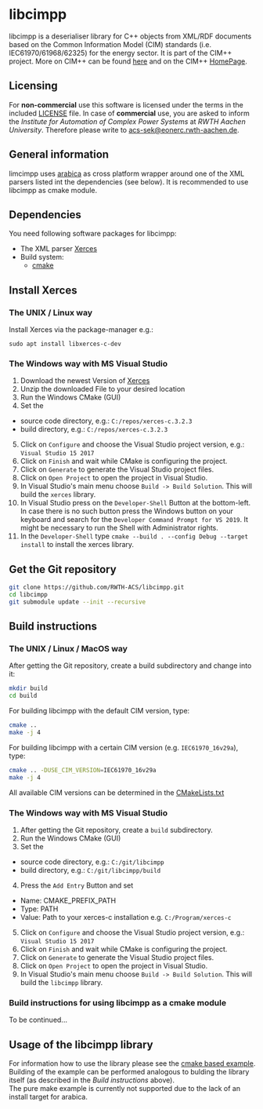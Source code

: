 libcimpp
========
libcimpp is a deserialiser library for C++ objects from XML/RDF documents based on the Common Information Model (CIM) standards (i.e. IEC61970/61968/62325) for the energy sector.
It is part of the CIM++ project. More on CIM++ can be found [here](http://rdcu.be/vOop) and on the CIM++ [HomePage](http://fein-aachen.org/projects/cimpp).

## Licensing
For **non-commercial** use this software is licensed under the terms in the included [LICENSE](LICENSE) file.
In case of **commercial** use, you are asked to inform the *Institute for Automation of Complex Power Systems* at *RWTH Aachen University*. Therefore please write to [acs-sek@eonerc.rwth-aachen.de](mailto:acs-sek@eonerc.rwth-aachen.de).

## General information
limcimpp uses [arabica](http://www.jezuk.co.uk/cgi-bin/view/arabica) as cross platform wrapper around one of the XML parsers listed int the dependencies (see below).
It is recommended to use libcimpp as cmake module.

## Dependencies
You need following software packages for libcimpp:
+ The XML parser [Xerces](http://xerces.apache.org/xerces-c/)
+ Build system:
  + [cmake](https://cmake.org/)

## Install Xerces
### The UNIX / Linux way
Install Xerces via the package-manager e.g.:
```
sudo apt install libxerces-c-dev
```
### The Windows way with MS Visual Studio
1. Download the newest Version of [Xerces](https://xerces.apache.org/xerces-c/download.cgi)
2. Unzip the downloaded File to your desired location
3. Run the Windows CMake (GUI)
4. Set the
* source code directory, e.g.: `C:/repos/xerces-c.3.2.3`
* build directory, e.g.: `C:/repos/xerces-c.3.2.3`
5. Click on `Configure` and choose the Visual Studio project version, e.g.: `Visual Studio 15 2017`
6. Click on `Finish` and wait while CMake is configuring the project.
7. Click on `Generate` to generate the Visual Studio project files.
8. Click on `Open Project` to open the project in Visual Studio.
9. In Visual Studio's main menu choose `Build -> Build Solution`. This will build the `xerces` library.
10. In Visual Studio press on the `Developer-Shell` Button at the bottom-left.
 In case there is no such button press the Windows button on your keyboard and search for the `Developer Command Prompt for VS 2019`.
 It might be necessary to run the Shell with Administrator rights.
11. In the `Developer-Shell` type `cmake --build . --config Debug --target install` to install the xerces library.



## Get the Git repository
```bash
git clone https://github.com/RWTH-ACS/libcimpp.git
cd libcimpp
git submodule update --init --recursive
```

## Build instructions
### The UNIX / Linux / MacOS way
After getting the Git repository, create a build subdirectory and change into it:
```bash
mkdir build
cd build
```

For building libcimpp with the default CIM version, type:
```bash
cmake ..
make -j 4
```

For building libcimpp with a certain CIM version (e.g. `IEC61970_16v29a`), type:
```bash
cmake .. -DUSE_CIM_VERSION=IEC61970_16v29a
make -j 4
```
All available CIM versions can be determined in the [CMakeLists.txt](CMakeLists.txt)

### The Windows way with MS Visual Studio
1. After getting the Git repository, create a `build` subdirectory.
2. Run the Windows CMake (GUI)
3. Set the
* source code directory, e.g.: `C:/git/libcimpp`
* build directory, e.g.: `C:/git/libcimpp/build`
4. Press the `Add Entry` Button and set
* Name: CMAKE_PREFIX_PATH
* Type: PATH
* Value: Path to your xerces-c installation e.g. `C:/Program/xerces-c`
5. Click on `Configure` and choose the Visual Studio project version, e.g.: `Visual Studio 15 2017`
6. Click on `Finish` and wait while CMake is configuring the project.
7. Click on `Generate` to generate the Visual Studio project files.
8. Click on `Open Project` to open the project in Visual Studio.
9. In Visual Studio's main menu choose `Build -> Build Solution`. This will build the `libcimpp` library.

### Build instructions for using libcimpp as a cmake module
To be continued...


## Usage of the libcimpp library
For information how to use the library please see the [cmake based example](https://git.rwth-aachen.de/acs/core/cim/cimpp/libcimpp/tree/master/examples/cmake).
Building of the example can be performed analogous to bulding the library itself (as described in the *Build instructions* above).<br>
The pure make example is currently not supported due to the lack of an install target for arabica.